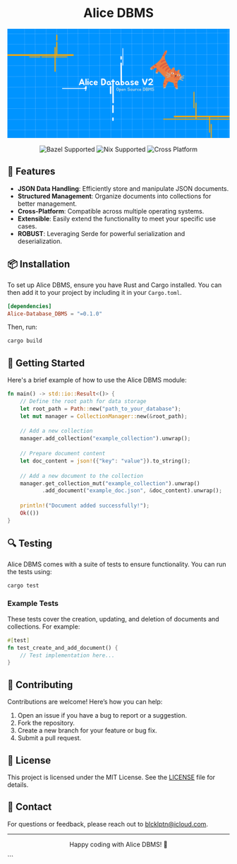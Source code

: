 <div align="center">
  <h1> Alice DBMS</h1>
  <img src="https://github.com/0xBLCKLPTN/Kingdom-System/blob/alice_database-dev/Docs/illustrations/alice_db_logo.png" alt="Alice DBMS Logo"/>
  
  <!-- Badges with better aesthetics -->
  <p>
    <a href="https://bazel.build" style="text-decoration: none;">
      <img src="https://img.shields.io/badge/Bazel-Supported-brightgreen?style=flat-square" alt="Bazel Supported"/>
    </a>
    <a href="https://nixos.org/nix/" style="text-decoration: none;">
      <img src="https://img.shields.io/badge/Nix-Supported-blue?style=flat-square" alt="Nix Supported"/>
    </a>
    <a href="https://en.wikipedia.org/wiki/Cross-platform" style="text-decoration: none;">
      <img src="https://img.shields.io/badge/Cross%20Platform-Yes-orange?style=flat-square" alt="Cross Platform"/>
    </a>
  </p>
</div>

## 🌟 Features

- **JSON Data Handling**: Efficiently store and manipulate JSON documents.
- **Structured Management**: Organize documents into collections for better management.
- **Cross-Platform**: Compatible across multiple operating systems.
- **Extensible**: Easily extend the functionality to meet your specific use cases.
- **ROBUST**: Leveraging Serde for powerful serialization and deserialization.

## 📦 Installation

To set up Alice DBMS, ensure you have Rust and Cargo installed. You can then add it to your project by including it in your `Cargo.toml`.

```toml
[dependencies]
Alice-Database_DBMS = "=0.1.0"
```

Then, run:

```bash
cargo build
```

## 🚀 Getting Started

Here's a brief example of how to use the Alice DBMS module:

```rust
fn main() -> std::io::Result<()> {
    // Define the root path for data storage
    let root_path = Path::new("path_to_your_database");
    let mut manager = CollectionManager::new(&root_path);
    
    // Add a new collection
    manager.add_collection("example_collection").unwrap();

    // Prepare document content
    let doc_content = json!({"key": "value"}).to_string();
    
    // Add a new document to the collection
    manager.get_collection_mut("example_collection").unwrap()
           .add_document("example_doc.json", &doc_content).unwrap();

    println!("Document added successfully!");
    Ok(())
}
```

## 🔍 Testing

Alice DBMS comes with a suite of tests to ensure functionality. You can run the tests using:

```bash
cargo test
```

### Example Tests

These tests cover the creation, updating, and deletion of documents and collections. For example:

```rust
#[test]
fn test_create_and_add_document() {
    // Test implementation here...
}
```

## 🤝 Contributing

Contributions are welcome! Here’s how you can help:

1. Open an issue if you have a bug to report or a suggestion.
2. Fork the repository.
3. Create a new branch for your feature or bug fix.
4. Submit a pull request.

## 📄 License

This project is licensed under the MIT License. See the [LICENSE](LICENSE) file for details.

## 📧 Contact

For questions or feedback, please reach out to [blcklptn@icloud.com](mailto:blcklptn@icloud.com).

---

<div align="center">
  <p>Happy coding with Alice DBMS! 🚀</p>
</div>
```
